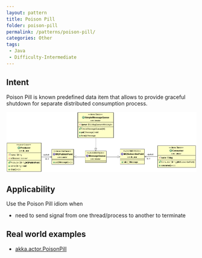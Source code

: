 ```yaml
---
layout: pattern
title: Poison Pill
folder: poison-pill
permalink: /patterns/poison-pill/
categories: Other
tags:
 - Java
 - Difficulty-Intermediate
---
```


## Intent
Poison Pill is known predefined data item that allows to provide
graceful shutdown for separate distributed consumption process.

![alt text](./etc/poison-pill.png "Poison Pill")

## Applicability
Use the Poison Pill idiom when

* need to send signal from one thread/process to another to terminate

## Real world examples

* [akka.actor.PoisonPill](http://doc.akka.io/docs/akka/2.1.4/java/untyped-actors.html)
